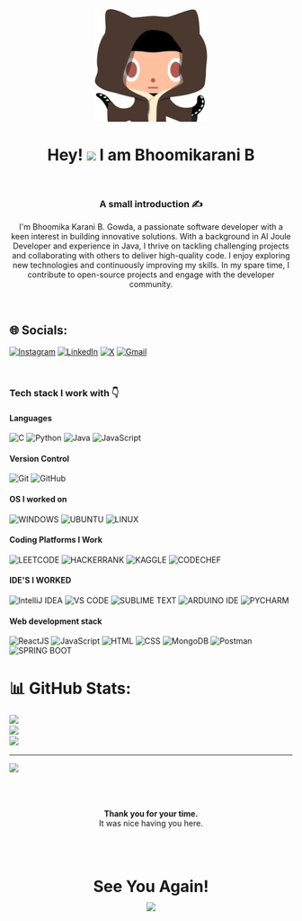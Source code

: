 <div align="center"><img src="Image (2).jfif" style="height: 200px;"></div>
<h1 align="center">Hey! <img src="https://media.giphy.com/media/hvRJCLFzcasrR4ia7z/giphy.gif" width="40px"> I am Bhoomikarani B</h1>

<br>
<h3 align="center">A small introduction ✍</h3>
<p align="center">I'm Bhoomika Karani B. Gowda, a passionate software developer with a keen interest in building innovative solutions. With a background in AI Joule Developer and experience in Java, I thrive on tackling challenging projects and collaborating with others to deliver high-quality code.
I enjoy exploring new technologies and continuously improving my skills. In my spare time, I contribute to open-source projects and engage with the developer community.</p>
<br>

## 🌐 Socials:
[![Instagram](https://img.shields.io/badge/Instagram-%23E4405F.svg?logo=Instagram&logoColor=white)](https://instagram.com/withbhoomi) [![LinkedIn](https://img.shields.io/badge/LinkedIn-%230077B5.svg?logo=linkedin&logoColor=white)](https://linkedin.com/in/http://linkedin.com/in/bhoomikarani-b-gowda) [![X](https://img.shields.io/badge/X-black.svg?logo=X&logoColor=white)](https://x.com/@BhoomikaraniB) [![Gmail](https://img.shields.io/badge/Gmail-D14836?logo=gmail&logoColor=white)](mailto:bhoomikaranib1214@gmail.com)

 
<br>  
<h3>Tech stack I work with 👇</h3>


<h4>Languages</h4>     

![C](https://img.shields.io/badge/c-%2300599C.svg?style=for-the-badge&logo=c&logoColor=white&style=plastic) ![Python](https://img.shields.io/badge/python-3670A0?style=for-the-badge&logo=python&logoColor=ffdd54&style=plastic) ![Java](https://img.shields.io/badge/Java-ED8B00?style=for-the-badge&logo=java&logoColor=white&style=plastic) ![JavaScript](https://img.shields.io/badge/JavaScript-F7DF1E?style=for-the-badge&logo=javascript&logoColor=white&style=plastic)


<h4>Version Control</h4>  

![Git](https://img.shields.io/badge/git-%23F05033.svg?style=for-the-badge&logo=git&logoColor=white&style=plastic)  ![GitHub](https://img.shields.io/badge/github-%23121011.svg?style=for-the-badge&logo=github&logoColor=white&style=plastic)

<h4>OS I worked on</h4>
  
![WINDOWS](https://img.shields.io/badge/Windows-0078D6?style=for-the-badge&logo=windows&logoColor=white&style=plastic)  ![UBUNTU](https://img.shields.io/badge/Ubuntu-E95420?style=for-the-badge&logo=ubuntu&logoColor=white&style=plastic) ![LINUX](https://img.shields.io/badge/Linux-FCC624?style=for-the-badge&logo=linux&logoColor=black&style=plastic)

<h4>Coding Platforms I Work</h4>
  
  
![LEETCODE](https://img.shields.io/badge/-LeetCode-FFA116?style=for-the-badge&logo=LeetCode&logoColor=black&style=plastic) ![HACKERRANK](https://img.shields.io/badge/-Hackerrank-2EC866?style=for-the-badge&logo=HackerRank&logoColor=white&style=plastic) ![KAGGLE](https://img.shields.io/badge/Kaggle-20BEFF?style=for-the-badge&logo=Kaggle&logoColor=white&style=plastic) ![CODECHEF](https://img.shields.io/badge/Codechef-%23B92B27.svg?&style=for-the-badge&logo=Codechef&logoColor=white&style=plastic)
  
  
<h4>IDE'S I WORKED</h4>
  

![IntelliJ IDEA](https://img.shields.io/badge/IntelliJ%20IDEA-000000.svg?style=for-the-badge&logo=intellij-idea&logoColor=white&style=plastic) ![VS CODE](https://img.shields.io/badge/Visual_Studio_Code-0078D4?style=for-the-badge&logo=visual%20studio%20code&logoColor=white&style=plastic)  ![SUBLIME TEXT](https://img.shields.io/badge/sublime_text-%23575757.svg?&style=for-the-badge&logo=sublime-text&logoColor=importan&style=plastict)  ![ARDUINO IDE](https://img.shields.io/badge/Arduino_IDE-00979D?style=for-the-badge&logo=arduino&logoColor=white&style=plastic) ![PYCHARM](https://img.shields.io/badge/PyCharm-000000.svg?&style=for-the-badge&logo=PyCharm&logoColor=white&style=plastic)

<h4>Web development stack</h4> 

![ReactJS](https://img.shields.io/badge/ReactJS-61DAFB?&style=for-the-badge&logo=react&logoColor=white&style=plastic) ![JavaScript](https://img.shields.io/badge/JavaScript-F7DF1E?style=for-the-badge&logo=javascript&logoColor=white&style=plastic) ![HTML](https://img.shields.io/badge/HTML5-E34F26?style=for-the-badge&logo=html5&logoColor=white&style=plastic) ![CSS](https://img.shields.io/badge/CSS-239120?&style=for-the-badge&logo=css3&logoColor=white&style=plastic) ![MongoDB](https://img.shields.io/badge/MongoDB-4EA94B?style=for-the-badge&logo=mongodb&logoColor=white&style=plastic) ![Postman](https://img.shields.io/badge/Postman-FF6C37?style=for-the-badge&logo=postman&logoColor=white&style=plastic) ![SPRING BOOT](https://img.shields.io/badge/Spring_Boot-F2F4F9?style=for-the-badge&logo=spring-boot&style=plastic) 
  


# 📊 GitHub Stats:
![](https://github-readme-stats.vercel.app/api?username=Bhoomikarani12&theme=dark&hide_border=false&include_all_commits=true&count_private=false)<br/>
![](https://github-readme-streak-stats.herokuapp.com/?user=Bhoomikarani12&theme=dark&hide_border=false)<br/>
![](https://github-readme-stats.vercel.app/api/top-langs/?username=Bhoomikarani12&theme=dark&hide_border=false&include_all_commits=true&count_private=false&layout=compact)
 
---
[![](https://visitcount.itsvg.in/api?id=Bhoomikarani12&icon=0&color=0)](https://visitcount.itsvg.in)
 
<br>

<div align="center">
  <br>
  <p><b>Thank you for your time.</b><br>
    It was nice having you here.<br><br>

      
  </a></p>
</div>
<br>

<h1 align="center">See You Again! <br><img src="https://media.giphy.com/media/hvRJCLFzcasrR4ia7z/giphy.gif" width="100px"></h1>

